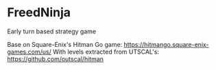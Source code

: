 # FreedNinja
Early turn based strategy game

Base on Square-Enix's Hitman Go game: https://hitmango.square-enix-games.com/us/ 
With levels extracted from UTSCAL's: https://github.com/outscal/hitman 

